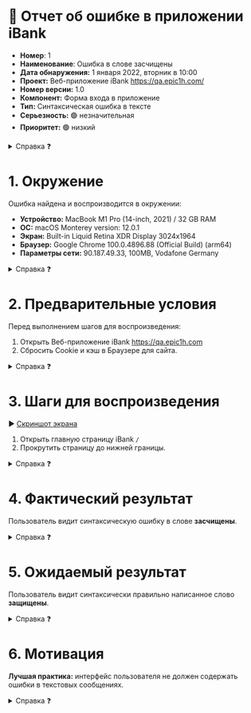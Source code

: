 # 🐞 Отчет об ошибке в приложении iBank

* **Номер**: 1
* **Наименование**: Ошибка в слове засчищены
* **Дата обнаружения:** 1 января 2022, вторник в 10:00
* **Проект:** Веб-приложение iBank https://qa.epic1h.com/
* **Номер версии:** 1.0
* **Компонент:** Форма входа в приложение
* **Тип:** Синтаксическая ошибка в тексте
* **Серьезность:** 🟢 незначительная
* **Приоритет:** 🟢 низкий

<details>
   <summary>Справка ❓</summary>

* **Номер** — уникальный порядковый номер ошибки
* **Наименование** — что за ошибка? где ошибка?
* **Дата обнаружения** — точное дата и время когда первый раз ошибка найдена
* **Проект** — полное название проекта
* **Номер версии** — на какой версии проблема найдена
* **Компонент** — страница, форма, раздел, область интерфейса или функция
* **Серьезность:**
  * 🔴 Блокирующая — работа всех функций приложения не возможна
  * 🟠 Критическая — в приложении не работает **ключевая** функция
  * 🟡 Значительная — в приложении не работает одна из функций
  * 🟢 Незначительная — функция работает с недостатками
* **Приоритет:**
  * 🔴 Высокий — ошибка должна быть срочно исправлена
  * 🟡 Средний — ошибку обязательно нужно исправить
  * 🟢 Низкий — срочное решение не требуется
* **Тип:**
  * Синтаксическая ошибка в тексте
  * Визуальная ошибка
  * Ошибка удобства использования
  * Ошибка в работе функции
  * Ошибка безопасности
  * Ошибка совместимости

</details>

# 1. Окружение

Ошибка найдена и воспроизводится в окружении:

* **Устройство:** MacBook M1 Pro (14-inch, 2021) / 32 GB RAM 
* **ОС:** macOS Monterey version: 12.0.1
* **Экран:** Built-in Liquid Retina XDR Display 3024x1964
* **Браузер:** Google Chrome 100.0.4896.88 (Official Build) (arm64)
* **Параметры сети:** 90.187.49.33, 100MB, Vodafone Germany

<details>
   <summary>Справка ❓</summary>

* **Устройство** — посмотрите этикетки на вашем системном блоке или ноутбуке
* **ОС** — посмотрите видео https://www.youtube.com/watch?v=VyvSqajg9C4
* **Экран** — посмотрите короткое видео https://www.youtube.com/watch?v=ak53URhvGzI
* **Браузер** — посмотрите короткое видео https://www.youtube.com/watch?v=2l5Ij77DvQk
* **Параметры сети** — зайдите на сайт https://whatismyipaddress.com/
</details>

# 2. Предварительные условия

Перед выполнением шагов для воспроизведения:
1. Открыть Веб-приложение iBank https://qa.epic1h.com
2. Сбросить Cookie и кэш в Браузере для сайта.

<details>
   <summary>Справка ❓</summary>

Как нужно подготовить устройство в описанном окружении, что бы воспроизвести ошибку?

</details>

# 3. Шаги для воспроизведения

▶️ [Скриншот экрана](https://tinyurl.com/yxkduuxy)

1. Открыть главную страницу iBank `/`
2. Прокрутить страницу до нижней границы.

<details>
   <summary>Справка ❓</summary>

Какую последовательность шагов нужно выполнить для обнаружения ошибки?

</details>

# 4. Фактический результат

Пользователь видит синтаксическую ошибку в слове **засчищены**.

<details>
   <summary>Справка ❓</summary>

Что фактически пользователь видит на экране? Что происходит с устройством? Что происходит с пользователем?

</details>

# 5. Ожидаемый результат

Пользователь видит синтаксически правильно написанное слово **защищены**.

<details>
   <summary>Справка ❓</summary>

Что хотел бы пользователь увидеть на экране?

</details>

# 6. Мотивация

**Лучшая практика:** интерфейс пользователя не должен содержать ошибки в текстовых сообщениях.

<details>
   <summary>Справка ❓</summary>

Почему пользователь должен получить ожидаемый результат.

</details>
